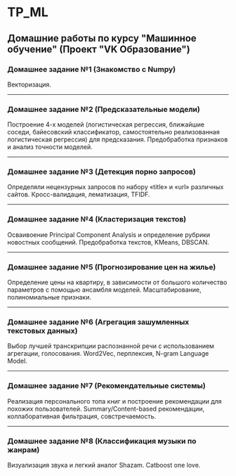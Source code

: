 # TP_ML
Домашние работы по курсу "Машинное обучение" (Проект "VK Образование")
---
### Домашнее задание №1 (Знакомство с Numpy)

Векторизация.

---
### Домашнее задание №2 (Предсказательные модели)

Построение 4-х моделей (логистическая регрессия, ближайшие соседи, байесовский классификатор, самостоятельно реализованная логистическая регрессия) для предсказания. Предобработка признаков и анализ точности моделей.

---
### Домашнее задание №3 (Детекция порно запросов)

Определяли нецензурных запросов по набору «title» и «url» различных сайтов. Кросс-валидация, лематизация, TFIDF.

---
### Домашнее задание №4 (Кластеризация текстов)

Осваивоение Principal Component Analysis и определение рубрики новостных сообщений. Предобработка текстов, KMeans, DBSCAN.

---
### Домашнее задание №5 (Прогнозирование цен на жилье)

Определение цены на квартиру, в зависимости от большого количество параметров с помощью ансамбля моделей. Масштабирование, полиномиальные признаки.

---
### Домашнее задание №6 (Агрегация зашумленных текстовых данных)

Выбор лучшей транскрипции распознанной речи с использованием агрегации, голосования. Word2Vec, перплексия, N-gram Language Model.

---
### Домашнее задание №7 (Рекомендательные системы)

Реализация персонального топа книг и построение рекомендации для похожих пользователей. Summary/Content-based рекомендации, коллаборативная фильтрация, совстречаемость.

---
### Домашнее задание №8 (Классификация музыки по жанрам)

Визуализация звука и легкий аналог Shazam. Catboost one love.
